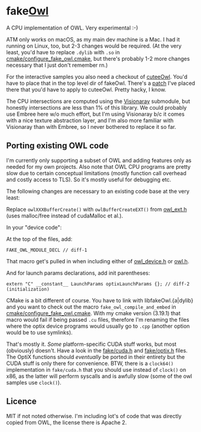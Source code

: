 fake[Owl](https://github.com/owl-project/owl)
===========

A CPU implementation of OWL. Very experimental :-)

ATM only works on macOS, as my main dev machine is a Mac. I had it running on Linux, too, but 2-3 changes would be required. (At the very least, you'd have to replace `.dylib` with `.so` in [cmake/configure_fake_owl.cmake](/cmake/configure_fake_owl.cmake), but there's probably 1-2 more changes necessary that I just don't remember rn.)

For the interactive samples you also need a checkout of [cuteeOwl](https://github.com/owl-project/cuteeOWL). You'd have to place that in the top level dir of fakeOwl. There's a [patch](0001-Patch-to-cuteeOwl-for-compat-with-fakeOwl.patch) I've placed there that you'd have to apply to cuteeOwl. Pretty hacky, I know.

The CPU intersections are computed using the [Visionaray](https://github.com/szellmann/visionaray) submodule, but honestly intersections are less than 1% of this library. We could probably use Embree here w/o much effort, but I'm using Visionaray b/c it comes with a nice texture abstraction layer, and I'm also more familiar with Visionaray than with Embree, so I never bothered to replace it so far.

Porting existing OWL code
-------------------------

I'm currently only supporting a subset of OWL and adding features only as needed for my own projects. Also note that OWL CPU programs are pretty slow due to certain conceptual limitations (mostly function call overhead and costly access to TLS). So it's mostly useful for debugging etc.

The following changes are necessary to an existing code base at the very least:

Replace `owlXXXBufferCreate()` with `owlBufferCreateEXT()` from [owl_ext.h](/include/owl/owl_ext.h) (uses malloc/free instead of cudaMalloc et al.).

In your "device code":

At the top of the files, add:
```
FAKE_OWL_MODULE_DECL // diff-1
```

That macro get's pulled in when including either of [owl_device.h](/include/owl/owl_device.h) or [owl.h](/include/owl/owl.h).

And for launch params declarations, add init parentheses:
```
extern "C" __constant__ LaunchParams optixLaunchParams {}; // diff-2 (initialization)
```

CMake is a bit different of course. You have to link with libfakeOwl.{a|dylib} and you want to check out the macro `fake_owl_compile_and_embed` in [cmake/configure_fake_owl.cmake](/cmake/configure_fake_owl.cmake). With my cmake version (3.19.1) that macro would fail if being passed `.cu` files, therefore I'm renaming the files where the optix device programs would usually go to `.cpp` (another option would be to use symlinks).

That's mostly it. _Some_ platform-specific CUDA stuff works, but most (obviously) doesn't. Have a look in the [fake/cuda.h](/include/fake/cuda.h) and [fake/optix.h](/include/fake/optix.h) files. The OptiX functions should _eventually_ be ported in their entirety but the CUDA stuff is only there for convenience. BTW, there is a `clock64()` implementation in `fake/cuda.h` that you should use instead of `clock()` on x86, as the latter will perform syscalls and is awfully slow (some of the owl samples use `clock()`).

Licence
-------

MIT if not noted otherwise. I'm including lot's of code that was directly copied from OWL, the license there is Apache 2.

